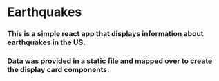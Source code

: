 # Earthquakes

### This is a simple react app that displays information about earthquakes in the US.

### Data was provided in a static file and mapped over to create the display card components.
